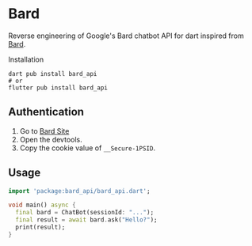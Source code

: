 # Bard

Reverse engineering of Google's Bard chatbot API for dart inspired from [Bard](https://github.com/acheong08/Bard).

Installation

```shell
dart pub install bard_api
# or
flutter pub install bard_api
```

## Authentication

1. Go to [Bard Site](https://bard.google.com/)
2. Open the devtools.
3. Copy the cookie value of `__Secure-1PSID`.

## Usage

```dart
import 'package:bard_api/bard_api.dart';

void main() async {
  final bard = ChatBot(sessionId: "...");
  final result = await bard.ask("Hello?");
  print(result);
}
```
